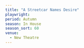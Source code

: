 ```yaml
---
title: "A Streetcar Names Desire"
playwright:
period: Autumn
season: In House
season_sort: 60
venue:
  - New Theatre
---
```

